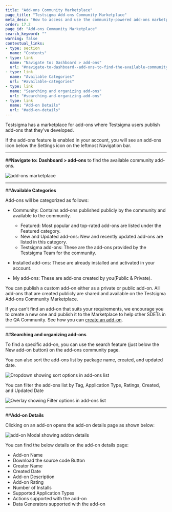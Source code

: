 ```yaml
---
title: "Add-ons Community Marketplace"
page_title: "Testsigma Add-ons Community Marketplace"
meta_desc: "How to access and use the community-powered add-ons marketplace."
order: 17.2
page_id: "Add-ons Community Marketplace"
search_keyword: ""
warning: false
contextual_links:
- type: section
  name: "Contents"
- type: link
  name: "Navigate to: Dashboard > add-ons"
  url: "#navigate-to-dashboard--add-ons-to-find-the-available-community-add-ons"
- type: link
  name: "Available Categories"
  url: "#available-categories"
- type: link
  name: "Searching and organizing add-ons"
  url: "#searching-and-organizing-add-ons"
- type: link
  name: "Add-on Details"
  url: "#add-on-details"
---
```


Testsigma has a marketplace for add-ons where Testsigma users publish add-ons that they’ve developed.

If the add-ons feature is enabled in your account, you will see an add-ons icon below the Settings icon on the leftmost Navigation bar.

---
##**Navigate to:** **Dashboard > add-ons** to find the available community add-ons.

![add-ons marketplace](https://docs.testsigma.com/images/community-marketplace/add-ons-marketplace-gif.gif)

---
##**Available Categories**

Add-ons will be categorized as follows:
* Community: Contains add-ons published publicly by the community and available to the community.
  * Featured: Most popular and top-rated add-ons are listed under the Featured category.
  * New and Updated add-ons: New and recently updated add-ons are listed in this category.
  * Testsigma add-ons: These are the add-ons provided by the Testsigma Team for the community.

* Installed add-ons: These are already installed and activated in your account.
* My add-ons: These are add-ons created by you(Public & Private).

You can publish a custom add-on either as a private or public add-on. All add-ons that are created publicly are shared and available on the Testsigma Add-ons Community Marketplace.

If you can’t find an add-on that suits your requirements, we encourage you to create a new one and publish it to the Marketplace to help other SDETs in the QA Community. See how you can [create an add-on](https://testsigma.com/docs/addons/create/).

---
##**Searching and organizing add-ons**

To find a specific add-on, you can use the search feature (just below the New add-on button) on the add-ons community page.

You can also sort the add-ons list by package name, created, and updated date.

![Dropdown showing sort options in add-ons list](https://docs.testsigma.com/images/community-marketplace/add-ons-marketplace-sort-list.png)

You can filter the add-ons list by Tag, Application Type, Ratings, Created, and Updated Date

![Overlay showing Filter options in add-ons list](https://docs.testsigma.com/images/community-marketplace/add-ons-marketplace-filter-list.png)

---
##**Add-on Details**

Clicking on an add-on opens the add-on details page as shown below:

![add-on Modal showing addon details](https://docs.testsigma.com/images/community-marketplace/addon-details-modal.png)

You can find the below details on the add-on details page:
* Add-on Name
* Download the source code Button
* Creator Name
* Created Date
* Add-on Description
* Add-on Rating
* Number of Installs
* Supported Application Types
* Actions supported with the add-on
* Data Generators supported with the add-on
